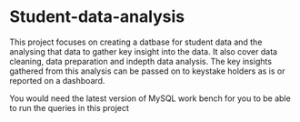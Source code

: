 # Student-data-analysis
This project focuses on creating a datbase for student data and the analysing that data to gather key insight into the data.
It also cover data cleaning, data preparation and indepth data analysis.
The key insights gathered from this analysis can be passed on to keystake holders as is or reported on a dashboard.

You would need the latest version of MySQL work bench for you to be able to run the queries in this project
